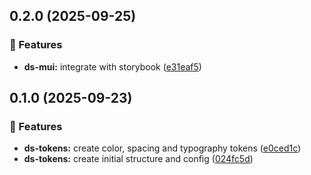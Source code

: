 ## 0.2.0 (2025-09-25)

### 🚀 Features

- **ds-mui:** integrate with storybook ([e31eaf5](https://github.com/luispmoraisc/siul.core/commit/e31eaf5))

## 0.1.0 (2025-09-23)

### 🚀 Features

- **ds-tokens:** create color, spacing and typography tokens ([e0ced1c](https://github.com/luispmoraisc/siul.core/commit/e0ced1c))
- **ds-tokens:** create initial structure and config ([024fc5d](https://github.com/luispmoraisc/siul.core/commit/024fc5d))
